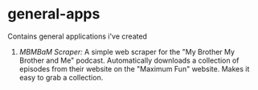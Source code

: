 # general-apps
Contains general applications i've created

1. *MBMBaM Scraper:*
A simple web scraper for the "My Brother My Brother and Me" podcast. Automatically downloads a collection of episodes from their website on the "Maximum Fun" website. Makes it easy to grab a collection. 
